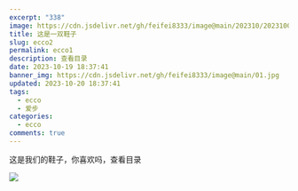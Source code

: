 ```yaml
---
excerpt: "338"
image: https://cdn.jsdelivr.net/gh/feifei8333/image@main/202310/202310021729107.jpg
title: 这是一双鞋子
slug: ecco2
permalink: ecco1
description: 查看目录
date: 2023-10-19 18:37:41
banner_img: https://cdn.jsdelivr.net/gh/feifei8333/image@main/01.jpg
updated: 2023-10-20 18:37:41
tags:
  - ecco
  - 爱步
categories:
  - ecco
comments: true
---
```

这是我们的鞋子，你喜欢吗，查看目录

![](https://cdn.jsdelivr.net/gh/feifei8333/image@main/1.jpg)